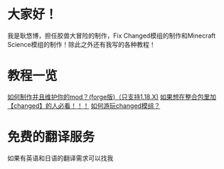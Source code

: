 # 大家好！
我是耿悠博，担任胶兽大冒险的制作，Fix Changed模组的制作和Minecraft Science模组的制作！除此之外还有我写的各种教程！
# 教程一览
[如何制作并且维护你的mod？(forge版)（只支持1.18.X)](https://www.mcmod.cn/post/3993.html)</a>
[如果想在整合包里加【changed】的人必看！！！](https://www.mcmod.cn/post/3905.html)</a>
[如何游玩changed模组？](https://www.mcmod.cn/post/3943.html)</a>
# 免费的翻译服务
如果有英语和日语的翻译需求可以找我
